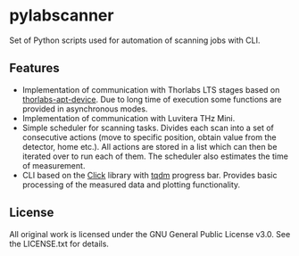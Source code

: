 # pylabscanner
Set of Python scripts used for automation of scanning jobs with CLI.

## Features
- Implementation of communication with Thorlabs LTS stages based on [thorlabs-apt-device](https://gitlab.com/ptapping/thorlabs-apt-device). Due to long time of execution some functions are provided in asynchronous modes.
- Implementation of communication with Luvitera THz Mini.
- Simple scheduler for scanning tasks. Divides each scan into a set of consecutive actions (move to specific position, obtain value from the detector, home etc.). All actions are stored in a list which can then be iterated over to run each of them. The scheduler also estimates the time of measurement.
- CLI based on the [Click](https://click.palletsprojects.com/) library with [tqdm](https://tqdm.github.io/) progress bar. Provides basic processing of the measured data and plotting functionality.

## License
All original work is licensed under the GNU General Public License v3.0. See the LICENSE.txt for details.
